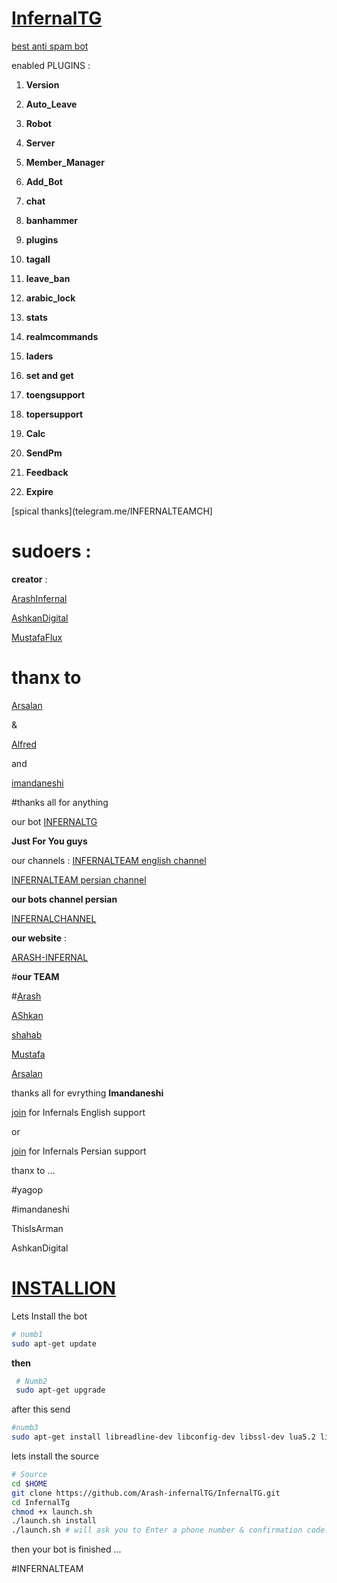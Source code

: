 # [InfernalTG](https://telegram.me/TeleInfernal) 

[best anti spam bot](telegram.me/InfernalTG)

enabled PLUGINS :

1. **Version**
 
2. **Auto_Leave**

3. **Robot**

4. **Server**

5. **Member_Manager**

6. **Add_Bot**

7. **chat**

8. **banhammer**

9. **plugins**

10. **tagall**

11. **leave_ban**

12. **arabic_lock**

13. **stats**

14. **realmcommands**

15. **laders**

16. **set and get**

17. **toengsupport**

18. **topersupport**

19. **Calc**

20. **SendPm**

21. **Feedback**

22. **Expire**



[spical thanks](telegram.me/INFERNALTEAMCH]

# **sudoers** :

**creator** :

[ArashInfernal](telegram.me/ArashInfernal])

[AshkanDigital](telegram.me/digitalboys)

[MustafaFlux](telegram.me/MustafaFlux)

# thanx to

[Arsalan](telegram.me/Creed_Is_dead)

&

[Alfred](telegram.me/Namoosan)

and

[imandaneshi](telegram.me/Imandaneshi)

#thanks all for anything

our bot [INFERNALTG](telegram.me/InfernalTG)

**Just For You guys**

our channels :
[INFERNALTEAM english channel](telegram.me/INFERNALTEAMCH)

[INFERNALTEAM persian channel](telegram.me/INFERNALTEAM)

**our bots channel persian**

[INFERNALCHANNEL](INfernalCHANNEL)

**our website**  :

[ARASH-INFERNAL](https://arash-infernal.epage.ir)

#**our TEAM**

#[Arash](telegram.me/ARASHINFERNAL)

[AShkan](telegram.me/Digitalboys)

[shahab](telegram.me/ShahabSaf)

[Mustafa](telegram.me/MustafaFlux)

[Arsalan](telegram.me/Creed_is_dead)

thanks all for evrything
**Imandaneshi**

[join](https://telegram.me/joinchat/CptvyATHl7rgrwgNkIdDBw) for Infernals English support

or 

[join](https://telegram.me/joinchat/CptvyAXK-WeW2LVz5yUScQ) for Infernals Persian support

thanx to ...


#yagop

#imandaneshi

ThisIsArman

AshkanDigital


# [INSTALLION](installion)
Lets Install the bot
```bash
# numb1
sudo apt-get update
```
**then**

```bash
 # Numb2
 sudo apt-get upgrade
```
after this send

```bash
#numb3
sudo apt-get install libreadline-dev libconfig-dev libssl-dev lua5.2 liblua5.2-dev libevent-dev make unzip git redis-server g++ libjansson-dev libpython-dev expat libexpat1-dev
```

lets install the source 


```bash
# Source
cd $HOME
git clone https://github.com/Arash-infernalTG/InfernalTG.git
cd InfernalTg
chmod +x launch.sh
./launch.sh install
./launch.sh # will ask you to Enter a phone number & confirmation code.
```
then your bot is finished ...



#INFERNALTEAM
